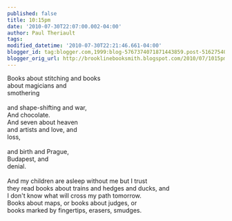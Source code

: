 ```yaml
---
published: false
title: 10:15pm
date: '2010-07-30T22:07:00.002-04:00'
author: Paul Theriault
tags: 
modified_datetime: '2010-07-30T22:21:46.661-04:00'
blogger_id: tag:blogger.com,1999:blog-5767374071871443859.post-5162754081383425192
blogger_orig_url: http://brooklinebooksmith.blogspot.com/2010/07/1015pm.html
---
```


Books about stitching and books<br />about magicians and<br />smothering<br /><br />and shape-shifting and war,<br />And chocolate.<br />And seven about heaven<br />and artists and love, and<br />loss,<br /><br />and birth and Prague,<br />Budapest, and<br />denial.<br /><br />And my children are asleep without me but I trust<br />they read books about trains and hedges and ducks, and<br />I don't know what will cross my path tomorrow.<br />Books about maps, or books about judges, or<br />books marked by fingertips, erasers, smudges.